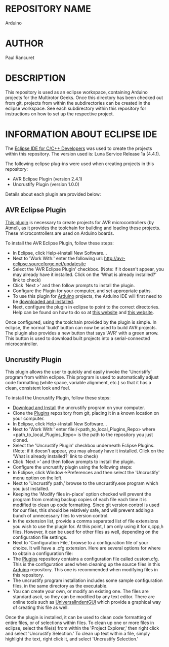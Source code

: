 # REPOSITORY NAME

Arduino

# AUTHOR

Paul Rancuret

# DESCRIPTION

This repository is used as an eclipse workspace, containing Arduino projects for the Multirotor Geeks.  Once this directory has been checked out from git, projects from within the subdirectories can be created in the eclipse workspace.  See each subdirectory within this repository for instructions on how to set up the respective project.

# INFORMATION ABOUT ECLIPSE IDE

The [Eclipse IDE for C/C++ Developers](https://eclipse.org/downloads/packages/eclipse-ide-cc-developers/keplersr2) was used to create the projects within this repository.  The version used is: Luna Service Release 1a (4.4.1).

The following eclipse plug-ins were used when creating projects in this repository:
* AVR Eclipse Plugin (version 2.4.1)
* Uncrustify Plugin (version 1.0.0)

Details about each plugin are provided below:

## AVR Eclipse Plugin

[This plugin](http://avr-eclipse.sourceforge.net/wiki/index.php/The_AVR_Eclipse_Plugin) is necessary to create projects for AVR microcontrollers (by Atmel), as it provides the toolchain for building and loading these projects.  These microcontrollers are used on Arduino boards.

To install the AVR Eclipse Plugin, follow these steps:
* In Eclipse, click Help->Install New Software...
* Next to 'Work With:' enter the following url: http://avr-eclipse.sourceforge.net/updatesite
* Select the 'AVR Eclipse Plugin' checkbox.  (Note: if it doesn't appear, you may already have it installed.  Click on the 'What is already installed?' link to check)
* Click 'Next >' and then follow prompts to install the plugin.
* Configure the Plugin for your computer, and set appropriate paths.
 * To use this plugin for [Arduino](http://www.arduino.cc/) projects, the Arduino IDE will first need to be [downloaded and installed](http://arduino.cc/en/Main/Software).
 * Next, configure the plugin in eclipse to point to the correct directories.  Help can be found on how to do so at [this website](http://playground.arduino.cc/Code/Eclipse) and [this website](http://interactive-matter.eu/how-to/developing-software-for-the-atmel-avr-with-avr-eclipse-avr-gcc-avrdude/).
 
 Once configured, using the toolchain provided by the plugin is simple.  In eclipse, the normal 'build' button can now be used to build AVR projects.  The plugin also provides a new button that says 'AVR' with a green arrow.  This button is used to download built projects into a serial-connected microcontroller.

## Uncrustify Plugin

This plugin allows the user to quickly and easily invoke the 'Uncristify' program from within eclipse.  This program is used to automatically adjust code formatting (white space, variable alignment, etc.) so that it has a clean, consistent look and feel.

To install the Uncrustify Plugin, follow these steps:
* [Download and Install](http://sourceforge.net/projects/uncrustify/files/uncrustify/) the uncrustify program on your computer.
* Clone the [Plugins](https://github.com/MultirotorGeeks/Plugins) repository from git, placing it in a known location on your computer.
* In Eclipse, click Help->Install New Software...
* Next to 'Work With:' enter file:/<path_to_local_Plugins_Repo> where <path_to_local_Plugins_Repo> is the path to the repository you just cloned.
* Select the 'Uncrustify Plugin' checkbox underneath Eclipse Plugins.  (Note: if it doesn't appear, you may already have it installed.  Click on the 'What is already installed?' link to check)
* Click 'Next >' and then follow prompts to install the plugin.
* Configure the uncrustify plugin using the following steps:
 * In Eclipse, click Window->Preferences and then select the 'Uncrustify' menu option on the left.
 * Next to 'Uncrustify path,' browse to the uncrustify.exe program which you just installed.
 * Keeping the 'Modify files in-place' option checked will prevent the program from creating backup copies of each file each time it is modified to clean up code formatting.  Since git version control is used for our files, this should be relatively safe, and will prevent adding a bunch of unnecessary files to version control.
 * In the extension list, provide a comma separated list of file extensions you wish to use the plugin for.  At this point, I am only using it for c,cpp,h files.  However, it can be used for other files as well, depending on the configuration file settings.
 * Next to 'Configuration File,' browse to a configuration file of your choice.  It will have a .cfg extension.  Here are several options for where to obtain a configuration file:
  * The [Plugins](https://github.com/MultirotorGeeks/Plugins) repository contains a configuration file called custom.cfg.  This is the configuration used when cleaning up the source files in this [Arduino](https://github.com/MultirotorGeeks/Arduino) repository.  This one is recommended when modifying files in this repository.
  * The uncrustify program installation includes some sample configuration files, in the same directory as the executable.
  * You can create your own, or modify an existing one.  The files are standard ascii, so they can be modified by any text editor.  There are online tools such as [UniversalIndentGUI](http://universalindent.sourceforge.net/) which provide a graphical way of creating this file as well.
  
Once the plugin is installed, it can be used to clean code formatting of entire files, or of selections within files.  To clean up one or more files in eclipse, select the file(s) from within the 'Project Explorer,' then right click and select 'Uncrustify Selection.'  To clean up text within a file, simply highlight the text, right click it, and select 'Uncrustify Selection.'
